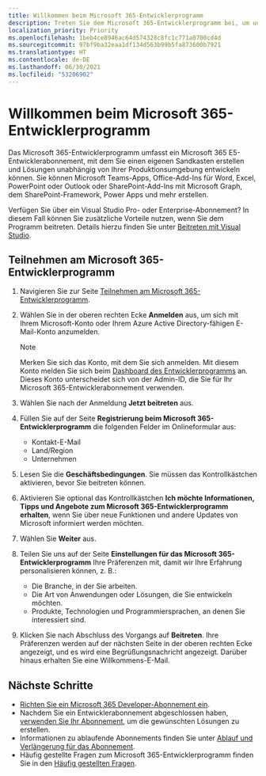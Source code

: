 ```yaml
---
title: Willkommen beim Microsoft 365-Entwicklerprogramm
description: Treten Sie dem Microsoft 365-Entwicklerprogramm bei, um unabhängig von Ihrer Produktionsumgebung Microsoft 365-Lösungen zu entwickeln.
localization_priority: Priority
ms.openlocfilehash: 1beb4ce8946ac64d574328c8fc1c771a0700cd4d
ms.sourcegitcommit: 97bf9ba32eaa1df134d563b99b5fa873600b7921
ms.translationtype: HT
ms.contentlocale: de-DE
ms.lasthandoff: 06/30/2021
ms.locfileid: "53206902"
---
```

# <a name="welcome-to-the-microsoft-365-developer-program"></a>Willkommen beim Microsoft 365-Entwicklerprogramm

Das Microsoft 365-Entwicklerprogramm umfasst ein Microsoft 365 E5-Entwicklerabonnement, mit dem Sie einen eigenen Sandkasten erstellen und Lösungen unabhängig von Ihrer Produktionsumgebung entwickeln können. Sie können Microsoft Teams-Apps, Office-Add-Ins für Word, Excel, PowerPoint oder Outlook oder SharePoint-Add-Ins mit Microsoft Graph, dem SharePoint-Framework, Power Apps und mehr erstellen.

Verfügen Sie über ein Visual Studio Pro- oder Enterprise-Abonnement? In diesem Fall können Sie zusätzliche Vorteile nutzen, wenn Sie dem Programm beitreten. Details hierzu finden Sie unter [Beitreten mit Visual Studio](join-with-visual-studio.md).

## <a name="join-the-microsoft-365-developer-program"></a>Teilnehmen am Microsoft 365-Entwicklerprogramm

1. Navigieren Sie zur Seite [Teilnehmen am Microsoft 365-Entwicklerprogramm](https://developer.microsoft.com/de-DE/microsoft-365/dev-program). 

2. Wählen Sie in der oberen rechten Ecke **Anmelden** aus, um sich mit Ihrem Microsoft-Konto oder Ihrem Azure Active Directory-fähigen E-Mail-Konto anzumelden.

    > [!NOTE]
    > Merken Sie sich das Konto, mit dem Sie sich anmelden. Mit diesem Konto melden Sie sich beim [Dashboard des Entwicklerprogramms](https://developer.microsoft.com/office/profile) an. Dieses Konto unterscheidet sich von der Admin-ID, die Sie für Ihr Microsoft 365-Entwicklerabonnement verwenden.

3. Wählen Sie nach der Anmeldung **Jetzt beitreten** aus.

4. Füllen Sie auf der Seite **Registrierung beim Microsoft 365-Entwicklerprogramm** die folgenden Felder im Onlineformular aus:

    - Kontakt-E-Mail
    - Land/Region
    - Unternehmen

5. Lesen Sie die **Geschäftsbedingungen**. Sie müssen das Kontrollkästchen aktivieren, bevor Sie beitreten können.

6. Aktivieren Sie optional das Kontrollkästchen **Ich möchte Informationen, Tipps und Angebote zum Microsoft 365-Entwicklerprogramm erhalten**, wenn Sie über neue Funktionen und andere Updates von Microsoft informiert werden möchten. 

7. Wählen Sie **Weiter** aus.

8. Teilen Sie uns auf der Seite **Einstellungen für das Microsoft 365-Entwicklerprogramm** Ihre Präferenzen mit, damit wir Ihre Erfahrung personalisieren können, z. B.:

    - Die Branche, in der Sie arbeiten.
    - Die Art von Anwendungen oder Lösungen, die Sie entwickeln möchten.
    - Produkte, Technologien und Programmiersprachen, an denen Sie interessiert sind.

9. Klicken Sie nach Abschluss des Vorgangs auf **Beitreten**. Ihre Präferenzen werden auf der nächsten Seite in der oberen rechten Ecke angezeigt, und es wird eine Begrüßungsnachricht angezeigt. Darüber hinaus erhalten Sie eine Willkommens-E-Mail.



## <a name="next-steps"></a>Nächste Schritte

- [Richten Sie ein Microsoft 365 Developer-Abonnement ein](microsoft-365-developer-program-get-started.md). 
- Nachdem Sie ein Entwicklerabonnement abgeschlossen haben, [verwenden Sie Ihr Abonnement](build-microsoft-365-solutions.md), um die gewünschten Lösungen zu erstellen.
- Informationen zu ablaufende Abonnements finden Sie unter [Ablauf und Verlängerung für das Abonnement](subscription-expiration-and-renewal.md).
- Häufig gestellte Fragen zum Microsoft 365-Entwicklerprogramm finden Sie in den [Häufig gestellten Fragen](microsoft-365-developer-program-faq.yml).


